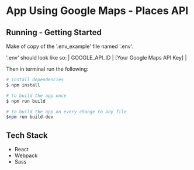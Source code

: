 # App Using Google Maps - Places API

## Running - Getting Started
Make of copy of the '.env_example' file named '.env'.

'.env' should look like so:
| GOOGLE_API_ID | [Your Google Maps API Key] |

Then in terminal run the following:
```sh
# install dependencies
$ npm install

# to build the app once
$ npm run build

# to build the app on every change to any file
$npm run build-dev
```

## Tech Stack
* React
* Webpack
* Sass

